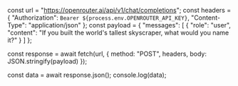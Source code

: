 const url = "https://openrouter.ai/api/v1/chat/completions";
const headers = {
  "Authorization": `Bearer ${process.env.OPENROUTER_API_KEY}`,
  "Content-Type": "application/json"
};
const payload = {
  "messages": [
    {
      "role": "user",
      "content": "If you built the world's tallest skyscraper, what would you name it?"
    }
  ]
};

const response = await fetch(url, {
  method: "POST",
  headers,
  body: JSON.stringify(payload)
});

const data = await response.json();
console.log(data);